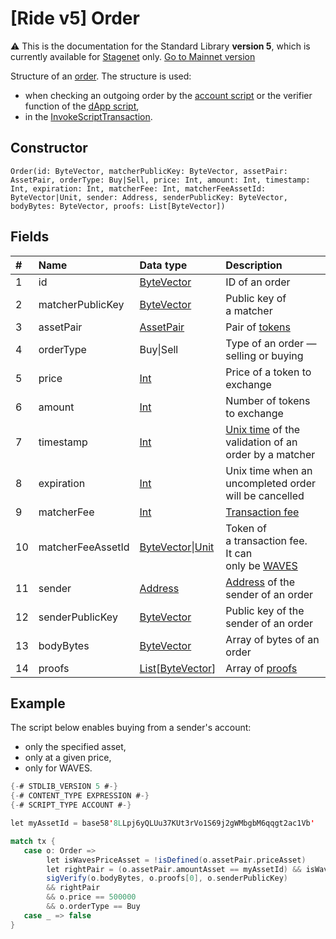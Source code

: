 # [Ride v5] Order

:warning: This is the documentation for the Standard Library **version 5**, which is currently available for [Stagenet](/en/blockchain/blockchain-network/) only. [Go to Mainnet version](/en/ride/structures/common-structures/order)

Structure of an [order](/en/blockchain/binary-format/order-binary-format). The structure is used:
* when checking an outgoing order by the [account script](/en/ride/script/script-types/account-script) or the verifier function of the [dApp script](/en/ride/script/script-types/dapp-script),
* in the [InvokeScriptTransaction](/en/ride/v5/structures/transaction-structures/invoke-script-transaction).

## Constructor

``` ride
Order(id: ByteVector, matcherPublicKey: ByteVector, assetPair: AssetPair, orderType: Buy|Sell, price: Int, amount: Int, timestamp: Int, expiration: Int, matcherFee: Int, matcherFeeAssetId: ByteVector|Unit, sender: Address, senderPublicKey: ByteVector, bodyBytes: ByteVector, proofs: List[ByteVector])
```

## Fields

|   #   | Name | Data type | Description |
| :--- | :--- | :--- | :--- |
| 1 | id | [ByteVector](/en/ride/v5/data-types/byte-vector) | ID of an order |
| 2 | matcherPublicKey | [ByteVector](/en/ride/v5/data-types/byte-vector) | Public key of a matcher |
| 3 | assetPair | [AssetPair](/en/ride/v5/structures/common-structures/asset-pair) | Pair of [tokens](/en/blockchain/token/) |
| 4 | orderType | Buy&#124;Sell | Type of an order — selling or buying |
| 5 | price | [Int](/en/ride/v5/data-types/int) | Price of a token to exchange |
| 6 | amount | [Int](/en/ride/v5/data-types/int) | Number of tokens to exchange |
| 7 | timestamp | [Int](/en/ride/v5/data-types/int) | [Unix time](https://en.wikipedia.org/wiki/Unix_time) of the validation of an order by a matcher  |
| 8 | expiration | [Int](/en/ride/v5/data-types/int) | Unix time when an uncompleted order will be cancelled |
| 9 | matcherFee | [Int](/en/ride/v5/data-types/int) | [Transaction fee](/en/blockchain/transaction/transaction-fee) |
| 10 | matcherFeeAssetId | [ByteVector](/en/ride/v5/data-types/byte-vector)&#124;[Unit](/en/ride/v5/data-types/unit) | Token of a transaction fee.<br>It can only be [WAVES](/en/blockchain/token/waves) |
| 11 | sender | [Address](/en/ride/v5/structures/common-structures/address) | [Address](/en/blockchain/account/address) of the sender of an order |
| 12 | senderPublicKey | [ByteVector](/en/ride/v5/data-types/byte-vector) | Public key of the sender of an order |
| 13 | bodyBytes | [ByteVector](/en/ride/v5/data-types/byte-vector) | Array of bytes of an order |
| 14 | proofs | [List](/en/ride/v5/data-types/list)[[ByteVector](/en/ride/v5/data-types/byte-vector)] | Array of [proofs](/en/blockchain/transaction/transaction-proof) |

## Example

The script below enables buying from a sender's account:

- only the specified asset,
- only at a given price,
- only for WAVES.

```scala
{-# STDLIB_VERSION 5 #-}
{-# CONTENT_TYPE EXPRESSION #-}
{-# SCRIPT_TYPE ACCOUNT #-}

let myAssetId = base58'8LLpj6yQLUu37KUt3rVo1S69j2gWMbgbM6qqgt2ac1Vb'

match tx {
   case o: Order =>
        let isWavesPriceAsset = !isDefined(o.assetPair.priceAsset)
        let rightPair = (o.assetPair.amountAsset == myAssetId) && isWavesPriceAsset
        sigVerify(o.bodyBytes, o.proofs[0], o.senderPublicKey)
        && rightPair
        && o.price == 500000
        && o.orderType == Buy
   case _ => false
}
```
